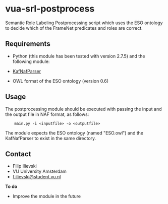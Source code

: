 
vua-srl-postprocess
=======

Semantic Role Labeling Postprocessing script which uses the ESO ontology to decide which of the FrameNet predicates and roles are correct. 

Requirements
------------

* Python (this module has been tested with version 2.7.5) and the following module:

	
* [KafNafParser](https://github.com/cltl/KafNafParserPy)

* OWL format of the ESO ontology (version 0.6)


Usage
------

The postprocessing module should be executed with passing the input and the output file in NAF format, as follows:

        main.py -i <inputfile> -o <outputfile>
        
The module expects the ESO ontology (named "ESO.owl") and the KafNafParser to exist in the same directory.

	
Contact
-------
* Filip Ilievski
* VU University Amsterdam
* [f.ilievski@student.vu.nl](f.ilievski@student.vu.nl)

	
**To do**	
* Improve the module in the future